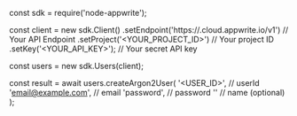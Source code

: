 const sdk = require('node-appwrite');

const client = new sdk.Client()
    .setEndpoint('https://<REGION>.cloud.appwrite.io/v1') // Your API Endpoint
    .setProject('<YOUR_PROJECT_ID>') // Your project ID
    .setKey('<YOUR_API_KEY>'); // Your secret API key

const users = new sdk.Users(client);

const result = await users.createArgon2User(
    '<USER_ID>', // userId
    'email@example.com', // email
    'password', // password
    '<NAME>' // name (optional)
);
